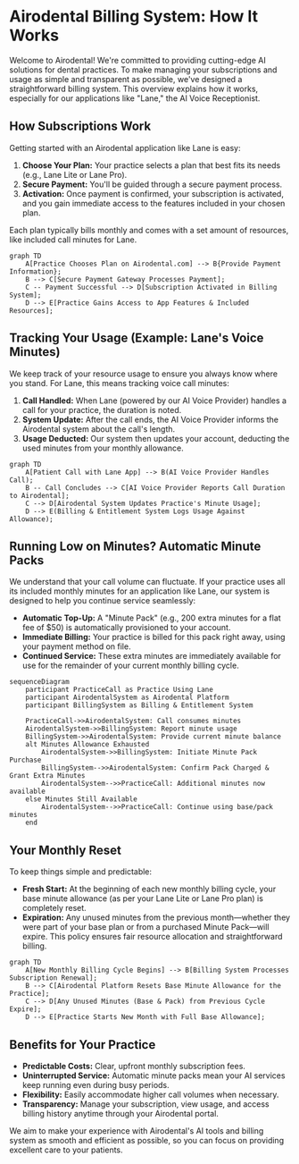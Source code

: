 # Airodental Billing System: How It Works

Welcome to Airodental! We're committed to providing cutting-edge AI solutions for dental practices. To make managing your subscriptions and usage as simple and transparent as possible, we've designed a straightforward billing system. This overview explains how it works, especially for our applications like "Lane," the AI Voice Receptionist.

## How Subscriptions Work

Getting started with an Airodental application like Lane is easy:

1.  **Choose Your Plan:** Your practice selects a plan that best fits its needs (e.g., Lane Lite or Lane Pro).
2.  **Secure Payment:** You'll be guided through a secure payment process.
3.  **Activation:** Once payment is confirmed, your subscription is activated, and you gain immediate access to the features included in your chosen plan.

Each plan typically bills monthly and comes with a set amount of resources, like included call minutes for Lane.

```mermaid
graph TD
    A[Practice Chooses Plan on Airodental.com] --> B{Provide Payment Information};
    B --> C[Secure Payment Gateway Processes Payment];
    C -- Payment Successful --> D[Subscription Activated in Billing System];
    D --> E[Practice Gains Access to App Features & Included Resources];
```

## Tracking Your Usage (Example: Lane's Voice Minutes)

We keep track of your resource usage to ensure you always know where you stand. For Lane, this means tracking voice call minutes:

1.  **Call Handled:** When Lane (powered by our AI Voice Provider) handles a call for your practice, the duration is noted.
2.  **System Update:** After the call ends, the AI Voice Provider informs the Airodental system about the call's length.
3.  **Usage Deducted:** Our system then updates your account, deducting the used minutes from your monthly allowance.

```mermaid
graph TD
    A[Patient Call with Lane App] --> B(AI Voice Provider Handles Call);
    B -- Call Concludes --> C[AI Voice Provider Reports Call Duration to Airodental];
    C --> D[Airodental System Updates Practice's Minute Usage];
    D --> E(Billing & Entitlement System Logs Usage Against Allowance);
```

## Running Low on Minutes? Automatic Minute Packs

We understand that your call volume can fluctuate. If your practice uses all its included monthly minutes for an application like Lane, our system is designed to help you continue service seamlessly:

*   **Automatic Top-Up:** A "Minute Pack" (e.g., 200 extra minutes for a flat fee of $50) is automatically provisioned to your account.
*   **Immediate Billing:** Your practice is billed for this pack right away, using your payment method on file.
*   **Continued Service:** These extra minutes are immediately available for use for the remainder of your current monthly billing cycle.

```mermaid
sequenceDiagram
    participant PracticeCall as Practice Using Lane
    participant AirodentalSystem as Airodental Platform
    participant BillingSystem as Billing & Entitlement System

    PracticeCall->>AirodentalSystem: Call consumes minutes
    AirodentalSystem->>BillingSystem: Report minute usage
    BillingSystem->>AirodentalSystem: Provide current minute balance
    alt Minutes Allowance Exhausted
        AirodentalSystem->>BillingSystem: Initiate Minute Pack Purchase
        BillingSystem-->>AirodentalSystem: Confirm Pack Charged & Grant Extra Minutes
        AirodentalSystem-->>PracticeCall: Additional minutes now available
    else Minutes Still Available
        AirodentalSystem-->>PracticeCall: Continue using base/pack minutes
    end
```

## Your Monthly Reset

To keep things simple and predictable:

*   **Fresh Start:** At the beginning of each new monthly billing cycle, your base minute allowance (as per your Lane Lite or Lane Pro plan) is completely reset.
*   **Expiration:** Any unused minutes from the previous month—whether they were part of your base plan or from a purchased Minute Pack—will expire. This policy ensures fair resource allocation and straightforward billing.

```mermaid
graph TD
    A[New Monthly Billing Cycle Begins] --> B[Billing System Processes Subscription Renewal];
    B --> C[Airodental Platform Resets Base Minute Allowance for the Practice];
    C --> D[Any Unused Minutes (Base & Pack) from Previous Cycle Expire];
    D --> E[Practice Starts New Month with Full Base Allowance];
```

## Benefits for Your Practice

*   **Predictable Costs:** Clear, upfront monthly subscription fees.
*   **Uninterrupted Service:** Automatic minute packs mean your AI services keep running even during busy periods.
*   **Flexibility:** Easily accommodate higher call volumes when necessary.
*   **Transparency:** Manage your subscription, view usage, and access billing history anytime through your Airodental portal.

We aim to make your experience with Airodental's AI tools and billing system as smooth and efficient as possible, so you can focus on providing excellent care to your patients.